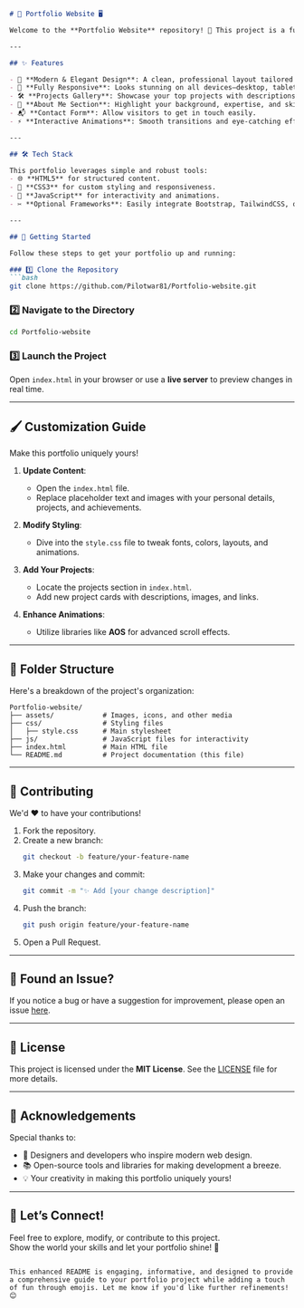 

```markdown
# 🌟 Portfolio Website 🖥️

Welcome to the **Portfolio Website** repository! 🎨 This project is a fully customizable portfolio site designed to showcase **your skills, projects, and achievements** in the best light possible. Whether you're a **developer**, **designer**, or **creative professional**, this template helps you stand out! 🚀

---

## ✨ Features  

- 🎨 **Modern & Elegant Design**: A clean, professional layout tailored to impress.  
- 📱 **Fully Responsive**: Looks stunning on all devices—desktop, tablet, or mobile.  
- 🛠️ **Projects Gallery**: Showcase your top projects with descriptions, links, and visuals.  
- 📖 **About Me Section**: Highlight your background, expertise, and skills.  
- 📬 **Contact Form**: Allow visitors to get in touch easily.  
- ⚡ **Interactive Animations**: Smooth transitions and eye-catching effects.  

---

## 🛠️ Tech Stack  

This portfolio leverages simple and robust tools:  
- 🌐 **HTML5** for structured content.  
- 🎨 **CSS3** for custom styling and responsiveness.  
- 🧪 **JavaScript** for interactivity and animations.  
- ✂️ **Optional Frameworks**: Easily integrate Bootstrap, TailwindCSS, or AOS for advanced styling.  

---

## 🚀 Getting Started  

Follow these steps to get your portfolio up and running:  

### 1️⃣ Clone the Repository  
```bash
git clone https://github.com/Pilotwar81/Portfolio-website.git
```  

### 2️⃣ Navigate to the Directory  
```bash
cd Portfolio-website
```  

### 3️⃣ Launch the Project  
Open `index.html` in your browser or use a **live server** to preview changes in real time.  

---

## 🖌️ Customization Guide  

Make this portfolio uniquely yours!  

1. **Update Content**:  
   - Open the `index.html` file.  
   - Replace placeholder text and images with your personal details, projects, and achievements.  

2. **Modify Styling**:  
   - Dive into the `style.css` file to tweak fonts, colors, layouts, and animations.  

3. **Add Your Projects**:  
   - Locate the projects section in `index.html`.  
   - Add new project cards with descriptions, images, and links.  

4. **Enhance Animations**:  
   - Utilize libraries like **AOS** for advanced scroll effects.  

---

## 📄 Folder Structure  

Here's a breakdown of the project's organization:  

```
Portfolio-website/
├── assets/            # Images, icons, and other media  
├── css/               # Styling files  
│   ├── style.css      # Main stylesheet  
├── js/                # JavaScript files for interactivity  
├── index.html         # Main HTML file  
└── README.md          # Project documentation (this file)  
```  

---

## 🤝 Contributing  

We'd ❤️ to have your contributions!  

1. Fork the repository.  
2. Create a new branch:  
   ```bash
   git checkout -b feature/your-feature-name
   ```  
3. Make your changes and commit:  
   ```bash
   git commit -m "✨ Add [your change description]"
   ```  
4. Push the branch:  
   ```bash
   git push origin feature/your-feature-name
   ```  
5. Open a Pull Request.  

---

## 🐛 Found an Issue?  

If you notice a bug or have a suggestion for improvement, please open an issue [here](https://github.com/Pilotwar81/Portfolio-website/issues).  

---

## 📜 License  

This project is licensed under the **MIT License**. See the [LICENSE](LICENSE) file for more details.  

---

## 🌟 Acknowledgements  

Special thanks to:  
- 🎨 Designers and developers who inspire modern web design.  
- 📚 Open-source tools and libraries for making development a breeze.  
- 💡 Your creativity in making this portfolio uniquely yours!  

---

## 🎉 Let’s Connect!  

Feel free to explore, modify, or contribute to this project.  
Show the world your skills and let your portfolio shine! 🌟  
```  

This enhanced README is engaging, informative, and designed to provide a comprehensive guide to your portfolio project while adding a touch of fun through emojis. Let me know if you'd like further refinements! 😊
